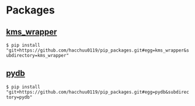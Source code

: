 # Packages
## [kms_wrapper](https://github.com/hacchuu0119/pip_packages/tree/master/kms_wrapper)
`$ pip install "git+https://github.com/hacchuu0119/pip_packages.git#egg=kms_wrapper&subdirectory=kms_wrapper"`

## [pydb](https://github.com/hacchuu0119/pip_packages/tree/master/pydb)
`$ pip install "git+https://github.com/hacchuu0119/pip_packages.git#egg=pydb&subdirectory=pydb"`
